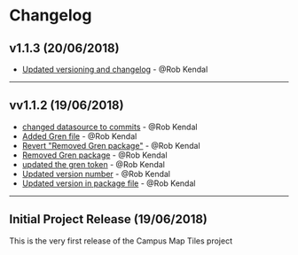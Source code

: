 # Changelog

## v1.1.3 (20/06/2018)
- [Updated versioning and changelog](https://github.com/university-of-york/campus-map-tiles/commit/85cd9a31508a184283ee88f911538a990a9b171f) - @Rob Kendal

---

## vv1.1.2 (19/06/2018)
- [changed datasource to commits](https://github.com/university-of-york/campus-map-tiles/commit/7144e0719f2ae2cc9c36c907d419824ba01d7ef9) - @Rob Kendal
- [Added Gren file](https://github.com/university-of-york/campus-map-tiles/commit/2436eb9c8976dde0dddc63fe1e3648feeb9197fa) - @Rob Kendal
- [Revert "Removed Gren package"](https://github.com/university-of-york/campus-map-tiles/commit/1a167548dcb104a276fb7acaec724d371d5e1b58) - @Rob Kendal
- [Removed Gren package](https://github.com/university-of-york/campus-map-tiles/commit/3a2b135f401dd8f6f83ab1bb865dbaf2283b930f) - @Rob Kendal
- [updated the gren token](https://github.com/university-of-york/campus-map-tiles/commit/d1f4bd245499745e474fc89cc69dfd3737e49452) - @Rob Kendal
- [Updated version number](https://github.com/university-of-york/campus-map-tiles/commit/1539d1ee64ecd2cbd23c3ddbde0a9615b124cb80) - @Rob Kendal
- [Updated version in package file](https://github.com/university-of-york/campus-map-tiles/commit/d7ed2fae34097bbfad8949775cf0a2009144b232) - @Rob Kendal

---

## Initial Project Release (19/06/2018)
This is the very first release of the Campus Map Tiles project
